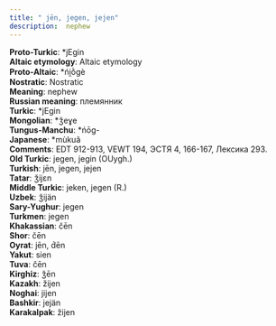 ```yaml
---
title: " jēn, jegen, jejen"
description:  nephew
---
```


<strong>Proto-Turkic</strong>:  *jEgin<br>
<strong>Altaic etymology</strong>:  Altaic etymology<br>
<strong> Proto-Altaic</strong>:  *ńi̯ṑgè<br>
<strong>Nostratic</strong>:  Nostratic<br>
<strong>Meaning</strong>:  nephew<br>
<strong>Russian meaning</strong>:  племянник<br>
<strong>Turkic</strong>:  *jEgin<br>
<strong>Mongolian</strong>:  *ǯeɣe<br>
<strong>Tungus-Manchu</strong>:  *ńōg-<br>
<strong>Japanese</strong>:  *mùkuâ<br>
<strong>Comments</strong>:  EDT 912-913, VEWT 194, ЭСТЯ 4, 166-167, Лексика 293.<br>
<strong>Old Turkic</strong>:  jegen, jegin (OUygh.)<br>
<strong>Turkish</strong>:  jēn, jegen, jejen<br>
<strong>Tatar</strong>:  ǯijɛn<br>
<strong>Middle Turkic</strong>:  jeken, jegen (R.)<br>
<strong>Uzbek</strong>:  ǯijän<br>
<strong>Sary-Yughur</strong>:  jegen<br>
<strong>Turkmen</strong>:  jegen<br>
<strong>Khakassian</strong>:  čēn<br>
<strong>Shor</strong>:  čēn<br>
<strong>Oyrat</strong>:  jēn, d́ēn<br>
<strong>Yakut</strong>:  sien<br>
<strong>Tuva</strong>:  čēn<br>
<strong>Kirghiz</strong>:  ǯēn<br>
<strong>Kazakh</strong>:  žijen<br>
<strong>Noghai</strong>:  jijen<br>
<strong>Bashkir</strong>:  jejän<br>
<strong>Karakalpak</strong>:  žijen<br>


